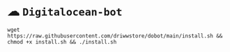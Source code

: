 # ☁ `Digitalocean-bot`

<pre><code>wget https://raw.githubusercontent.com/driwwstore/dobot/main/install.sh && chmod +x install.sh && ./install.sh</code></pre>
